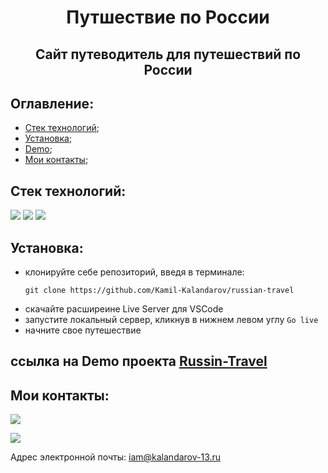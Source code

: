 **<h1 align='center'>Путшествие по России</h1>**
**<h2 align='center'>Сайт путеводитель для путешествий по России</h2>**

## **Оглавление:**
- [Стек технологий](#techologies);
- [Установка](#getting-started); 
- [Demo](#demo-link);
- [Мои контакты](#contacts);

## <a name='techologies'>**Стек технологий:**</a>
 <img src="https://img.shields.io/badge/HTML-696969?style=for-the-badge&logo=HTML5&logoColor=#F7DF1E"> <img src="https://img.shields.io/badge/CSS3-696969?style=for-the-badge&logo=CSS3&logoColor=blue"> <img src="https://img.shields.io/badge/github-696969?style=for-the-badge&logo=github&logoColor=#F7DF1E">

## <a name='getting-started'>**Установка:**</a>

- клонируйте себе репозиторий, введя в терминале:
  ``` 
  git clone https://github.com/Kamil-Kalandarov/russian-travel
  ```
- скачайте расширеине Live Server для VSCode
- запустите локальный сервер, кликнув в нижнем левом углу `Go live`
- начните свое путешествие

## <a name="demo-link">**ссылка на Demo проекта** [Russin-Travel](https://kamil-kalandarov.github.io/russian-travel/)</a>

## <a name='contacts'>**Мои контакты:**</a>
[<img src="https://img.shields.io/badge/Telegram-696969?style=for-the-badge&logo=Telegram&logoColor=#F7DF1E">](https://t.me/Kamil_Kalandarov) 

[<img src="https://img.shields.io/badge/VK-696969?style=for-the-badge&logo=VK&logoColor=#F7DF1E">](https://vk.com/default1313)

Адрес электронной почты: iam@kalandarov-13.ru
